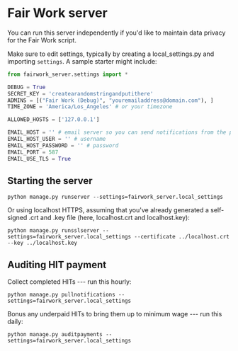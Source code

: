 # Fair Work server
You can run this server independently if you'd like to maintain data privacy for the Fair Work script.

Make sure to edit settings, typically by creating a local_settings.py and importing `settings`. A sample starter might include:
```python
from fairwork_server.settings import *

DEBUG = True
SECRET_KEY = 'createarandomstringandputithere'
ADMINS = [("Fair Work (Debug)", "youremailaddress@domain.com"), ]
TIME_ZONE = 'America/Los_Angeles' # or your timezone

ALLOWED_HOSTS = ['127.0.0.1']

EMAIL_HOST = '' # email server so you can send notifications from the platform, e.g., SendGrid
EMAIL_HOST_USER = '' # username
EMAIL_HOST_PASSWORD = '' # password
EMAIL_PORT = 587
EMAIL_USE_TLS = True

```

## Starting the server
```shell
python manage.py runserver --settings=fairwork_server.local_settings
```

Or using localhost HTTPS, assuming that you've already generated a self-signed .crt and .key file (here, localhost.crt and localhost.key):
```shell
python manage.py runsslserver --settings=fairwork_server.local_settings --certificate ../localhost.crt --key ../localhost.key
```

## Auditing HIT payment
Collect completed HITs --- run this hourly:
```shell
python manage.py pullnotifications --settings=fairwork_server.local_settings
```

Bonus any underpaid HITs to bring them up to minimum wage --- run this daily:
```shell
python manage.py auditpayments --settings=fairwork_server.local_settings
```
